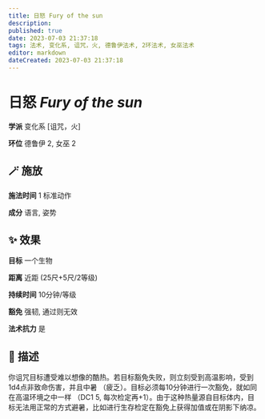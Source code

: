 ```yaml
---
title: 日怒 Fury of the sun
description: 
published: true
date: 2023-07-03 21:37:18
tags: 法术, 变化系, 诅咒，火, 德鲁伊法术, 2环法术, 女巫法术
editor: markdown
dateCreated: 2023-07-03 21:37:18
---
```


# **日怒** *Fury of the sun*

**学派** 变化系 \[诅咒，火\] 

**环位** 德鲁伊 2, 女巫 2

## 🪄 施放

**施法时间** 1 标准动作

**成分** 语言, 姿势

## ✨ 效果 

**目标** 一个生物 

**距离** 近距 (25尺+5尺/2等级)  

**持续时间** 10分钟/等级 

**豁免** 强韧, 通过则无效

**法术抗力** 是

## 📖 描述

你诅咒目标遭受难以想像的酷热。若目标豁免失败，则立刻受到高温影响，受到1d4点非致命伤害，并且中暑 （疲乏）。目标必须每10分钟进行一次豁免，就如同在高温环境之中一样 （DC1 5, 每次检定再+1）。由于这种热量源自目标体内，目标无法用正常的方式避暑，比如进行生存检定在豁免上获得加值或在阴影下纳凉。
    